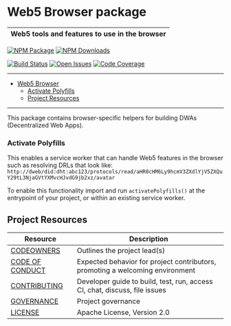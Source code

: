 # Web5 Browser package

| Web5 tools and features to use in the browser |
| --------------------------------------------- |

[![NPM Package][browser-npm-badge]][browser-npm-link]
[![NPM Downloads][browser-downloads-badge]][browser-npm-link]

[![Build Status][browser-build-badge]][browser-build-link]
[![Open Issues][browser-issues-badge]][browser-issues-link]
[![Code Coverage][browser-coverage-badge]][browser-coverage-link]

---

- [Web5 Browser](#introduction)
  - [Activate Polyfills](#activate-polyfills)
  - [Project Resources](#project-resources)

---

<a id="introduction"></a>

This package contains browser-specific helpers for building DWAs (Decentralized Web Apps).

### Activate Polyfills

This enables a service worker that can handle Web5 features in the browser such as resolving DRLs that look like: `http://dweb/did:dht:abc123/protocols/read/aHR0cHM6Ly9hcmV3ZXdlYjV5ZXQuY29tL3NjaGVtYXMvcHJvdG9jb2xz/avatar`

To enable this functionality import and run `activatePolyfills()` at the entrypoint of your project, or within an existing service worker.

## Project Resources

| Resource                                | Description                                                                   |
| --------------------------------------- | ----------------------------------------------------------------------------- |
| [CODEOWNERS][codeowners-link]           | Outlines the project lead(s)                                                  |
| [CODE OF CONDUCT][code-of-conduct-link] | Expected behavior for project contributors, promoting a welcoming environment |
| [CONTRIBUTING][contributing-link]       | Developer guide to build, test, run, access CI, chat, discuss, file issues    |
| [GOVERNANCE][governance-link]           | Project governance                                                            |
| [LICENSE][license-link]                 | Apache License, Version 2.0                                                   |

[browser-npm-badge]: https://img.shields.io/npm/v/@web5/browser.svg?style=flat&color=blue&santize=true
[browser-npm-link]: https://www.npmjs.com/package/@web5/browser
[browser-downloads-badge]: https://img.shields.io/npm/dt/@web5/browser?&color=blue
[browser-build-badge]: https://img.shields.io/github/actions/workflow/status/TBD54566975/web5-js/tests-ci.yml?branch=main&label=build
[browser-build-link]: https://github.com/TBD54566975/web5-js/actions/workflows/tests-ci.yml
[browser-coverage-badge]: https://img.shields.io/codecov/c/gh/TBD54566975/web5-js/main?style=flat&token=YI87CKF1LI
[browser-coverage-link]: https://app.codecov.io/github/TBD54566975/web5-js/tree/main/packages%2Fbrowser
[browser-issues-badge]: https://img.shields.io/github/issues/TBD54566975/web5-js/package:%20browser?label=issues
[browser-issues-link]: https://github.com/TBD54566975/web5-js/issues?q=is%3Aopen+is%3Aissue+label%3A"package%3A+browser"
[browser-repo-link]: https://github.com/TBD54566975/web5-js/tree/main/packages/browser
[browser-jsdelivr-link]: https://www.jsdelivr.com/package/npm/@web5/browser
[browser-jsdelivr-browser]: https://cdn.jsdelivr.net/npm/@web5/browser/dist/browser.mjs
[browser-unpkg-link]: https://unpkg.com/@web5/browser
[browser-unpkg-browser]: https://unpkg.com/@web5/browser/dist/browser.mjs
[codeowners-link]: https://github.com/TBD54566975/web5-js/blob/main/CODEOWNERS
[code-of-conduct-link]: https://github.com/TBD54566975/web5-js/blob/main/CODE_OF_CONDUCT.md
[contributing-link]: https://github.com/TBD54566975/web5-js/blob/main/CONTRIBUTING.md
[governance-link]: https://github.com/TBD54566975/web5-js/blob/main/GOVERNANCE.md
[license-link]: https://github.com/TBD54566975/web5-js/blob/main/LICENSE
[discord-badge]: https://img.shields.io/discord/937858703112155166?color=5865F2&logo=discord&logoColor=white
[discord-link]: https://discord.com/channels/937858703112155166/969272658501976117
